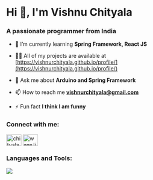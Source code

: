 <h1 align="">Hi 👋, I'm Vishnu Chityala</h1>
<h3 align="">A passionate programmer from India</h3>

- 🌱 I’m currently learning **Spring Framework, React JS**

- 👨‍💻 All of my projects are available at [https://vishnurchityala.github.io/profile/](https://vishnurchityala.github.io/profile/)

- 💬 Ask me about **Arduino and Spring Framework**

- 📫 How to reach me **vishnurchityala@gmail.com**

- ⚡ Fun fact **I think I am funny**

<h3 align="left">Connect with me:</h3>
<p align="left">
<a href="https://twitter.com/chityalavishnu" target="blank"><img align="center" src="https://raw.githubusercontent.com/rahuldkjain/github-profile-readme-generator/master/src/images/icons/Social/twitter.svg" alt="chityalavishnu" height="30" width="40" /></a>
<a href="https://linkedin.com/in/vishnuchityala" target="blank"><img align="center" src="https://raw.githubusercontent.com/rahuldkjain/github-profile-readme-generator/master/src/images/icons/Social/linked-in-alt.svg" alt="www.linkedin.com/in/vishnuchityala" height="30" width="40" /></a>
</p>

<h3 align="left">Languages and Tools:</h3>
<img src="https://img.shields.io/badge/spring-%236DB33F.svg?style=for-the-badge&logo=spring&logoColor=white">
